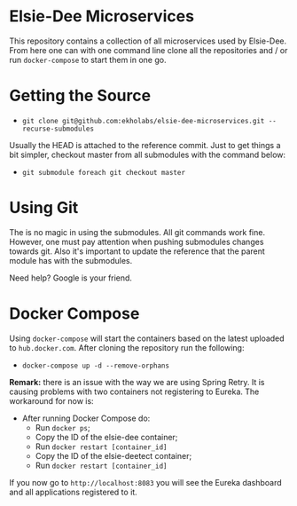 # Elsie-Dee Microservices

This repository contains a collection of all microservices used by Elsie-Dee.
From here one can with one command line clone all the repositories and / or
run ```docker-compose``` to start them in one go.

# Getting the Source

* ```git clone git@github.com:ekholabs/elsie-dee-microservices.git --recurse-submodules```

Usually the HEAD is attached to the reference commit. Just to get things a bit
simpler, checkout master from all submodules with the command below:

* ```git submodule foreach git checkout master```

# Using Git

The is no magic in using the submodules. All git commands work fine. However, one must
pay attention when pushing submodules changes towards git. Also it's important to
update the reference that the parent module has with the submodules.

Need help? Google is your friend.

# Docker Compose

Using ```docker-compose``` will start the containers based on the latest uploaded to
```hub.docker.com```. After cloning the repository run the following:

* ```docker-compose up -d --remove-orphans```

**Remark:** there is an issue with the way we are using Spring Retry. It is causing
problems with two containers not registering to Eureka. The workaround for now is:

* After running Docker Compose do:
  * Run ```docker ps```;
  * Copy the ID of the elsie-dee container;
  * Run ```docker restart [container_id]```
  * Copy the ID of the elsie-deetect container;
  * Run ```docker restart [container_id]```

If you now go to ```http://localhost:8083``` you will see the Eureka dashboard and all
applications registered to it.
